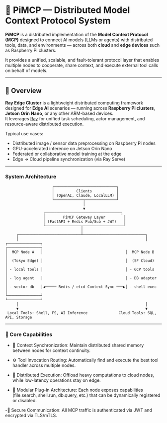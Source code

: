 # 🧠 PiMCP — Distributed Model Context Protocol System

**PiMCP** is a distributed implementation of the **Model Context Protocol (MCP)** designed to connect AI models (LLMs or agents) with distributed tools, data, and environments — across both **cloud** and **edge devices** such as Raspberry Pi clusters.

It provides a unified, scalable, and fault-tolerant protocol layer that enables multiple nodes to cooperate, share context, and execute external tool calls on behalf of models.

---

## 🚀 Overview
**Ray Edge Cluster** is a lightweight distributed computing framework designed for **Edge AI** scenarios — running across **Raspberry Pi clusters**, **Jetson Orin Nano**, or any other ARM-based devices.  
It leverages [Ray](https://www.ray.io) for unified task scheduling, actor management, and resource-aware distributed execution.

Typical use cases:
- Distributed image / sensor data preprocessing on Raspberry Pi nodes  
- GPU-accelerated inference on Jetson Orin Nano  
- Federated or collaborative model training at the edge  
- Edge → Cloud pipeline synchronization (via Ray Serve)

---

### System Architecture

```text
                     ┌────────────────────────────┐
                     │          Clients           │
                     │ (OpenAI, Claude, LocalLLM) │
                     └─────────────┬──────────────┘
                                   │
                                   ▼
                 ┌──────────────────────────────────┐
                 │        PiMCP Gateway Layer        │
                 │ (FastAPI + Redis Pub/Sub + JWT)   │
                 └────────────────┬──────────────────┘
                                  │
     ┌────────────────────────────┴────────────────────────────┐
     │                                                         │
┌───────────────┐                                     ┌───────────────┐
│  MCP Node A   │                                     │  MCP Node B   │
│  (Tokyo Edge) │                                     │  (SF Cloud)   │
│ - local tools │                                     │ - GCP tools   │
│ - log agent   │                                     │ - DB adapter  │
│ - vector db   │◀───── Redis / etcd Context Sync ───▶│ - shell exec  │
└───────────────┘                                     └───────────────┘
     │                                                         │
     ▼                                                         ▼
 Local Tools: Shell, FS, AI Inference              Cloud Tools: SQL, API, Storage
```
---

### 🧠 Core Capabilities

- 🔄 Context Synchronization:
Maintain distributed shared memory between nodes for context continuity.

- ⚙️ Tool Invocation Routing:
Automatically find and execute the best tool handler across multiple nodes.

- 📡 Distributed Execution:
Offload heavy computations to cloud nodes, while low-latency operations stay on edge.

- 🧩 Modular Plug-in Architecture:
Each node exposes capabilities (file.search, shell.run, db.query, etc.) that can be dynamically registered or disabled.

-🔐 Secure Communication:
All MCP traffic is authenticated via JWT and encrypted via TLS/mTLS.
